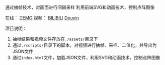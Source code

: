 通过抽帧技术，对画面进行间隔采样
利用前端SVG和动画技术，控制点阵图像

在线：
[DEMO](https://ttianeo.github.io/SVG_BadApple/)
视频：
[BILIBILI](https://www.bilibili.com/video/BV1fHegeMEH4)
[Douyin](https://v.douyin.com/ir9uVfJR/)

项目说明：
1. 抽帧结果和视频文件存放在`./assets/`目录下
2. 通过`./scripts/`目录下的脚本，对视频进行抽帧、采样、二值化，并导出为JSON文件
3. 通过`index.html`文件，加载JSON文件，利用SVG和动画技术，控制点阵图像

